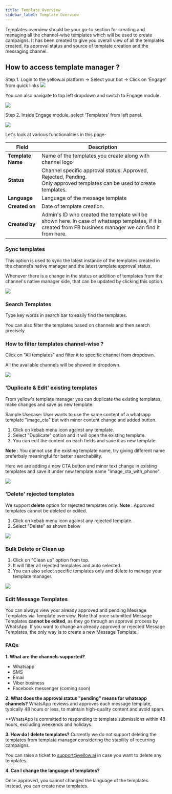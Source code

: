 ```yaml
---
title: Template Overview
sidebar_label: Template Overview
---
```


Templates overview should be your go-to section for creating and managing all the channel-wise templates which will be used to create campaigns. 
It has been created to give you overall view of all the templates created, its approval status and source of template creation and the messaging channel.

## How to access template manager ? 

Step 1. 
Login to the yellow.ai platform → Select your bot → Click on ‘Engage’ from quick links
![](https://i.imgur.com/WTdyVg4.jpg)

You can also navigate to top left dropdown and switch to Engage module.

![](https://i.imgur.com/v7ejLMF.jpg)

Step 2. 
Inside Engage module, select ‘Templates’ from left panel.

![](https://i.imgur.com/ituSi4n.jpg)

Let's look at various functionalities in this page- 

| Field | Description | 
| -------- | -------- |
| **Template Name**   | Name of the templates you create along with channel logo  | 
|**Status**|Channel specific approval status.  Approved, Rejected, Pending.<br/> Only approved templates can be used to create templates.|
|**Language**| Language of the message template|
|**Created on**| Date of template creation.|
|**Created by**| Admin's ID who created the template will be shown here. In case of whatsapp templates, if it is created from FB business manager we can find it from here. |

### Sync templates
This option is used to sync the latest instance of the templates created in the channel’s native manager and the latest template approval status. 

Whenever there is a change in the status or addition of templates from the channel's native manager side, that can be updated by clicking this option.

![](https://i.imgur.com/n9akrIp.png)

### Search Templates 
Type key words in search bar to easily find the templates. 

You can also filter the templates based on channels and then search precisely.

### How to filter templates channel-wise ?

Click on "All templates" and filter it to specific channel from dropdown.

All the available channels will be showed in dropdown.

![](https://i.imgur.com/aa7t85z.jpg)

### 'Duplicate & Edit' existing templates

From yellow's template manager you can duplicate the existing templates, make changes and save as new template.

Sample Usecase:
User wants to use the same content of a whatsapp template "image_cta" but with minor content change and added button.

1. Click on kebab menu icon against any template.
2. Select "Duplicate" option and it will open the existing template.
3. You can edit the content on each fields and save it as new template.

**Note** : You cannot use the existing template name, try giving different name preferbaly meaningful for better searchability.

Here we are adding a new CTA button and minor text change in existing templates and save it under new template name "image_cta_with_phone".

![](https://i.imgur.com/GVYprGv.gif)


### 'Delete' rejected templates

We support **delete** option for rejected templates only.
**Note** : Approved templates cannot be deleted or edited.

1. Click on kebab menu icon against any rejected template.
2. Select "Delete" as shown below

![](https://i.imgur.com/24ycziU.gif)

### Bulk Delete or Clean up

1. Click on "Clean up" option from top.
2. It will filter all rejected templates and auto selected.
3. You can also select specific templates only and delete to manage your template manager.

![](https://i.imgur.com/fKoTP1I.gif)

### Edit Message Templates

You can always view your already approved and pending Message Templates via Template overview. 
Note that once submitted Message Templates **cannot be edited**, as they go through an approval process by WhatsApp. If you want to change an already approved or rejected Message Templates, the only way is to create a new Message Template.

### FAQs

**1. What are the channels supported?**

* Whatsapp
* SMS
* Email
* Viber business
* Facebook messenger (coming soon)

**2. What does the approval status "pending" means for whatsapp channels?**
WhatsApp reviews and approves each message template, typically 48 hours or less, to maintain high-quality content and avoid spam.

**WhatsApp is committed to responding to template submissions within 48 hours, excluding weekends and holidays.

**3. How do I delete templates?**
Currently we do not support deleting the templates from template manager considering the stability of recurring campaigns. 

You can raise a ticket to support@yellow.ai in case you want to delete any templates.

**4. Can I change the language of templates?**

Once approved, you cannot changed the language of the templates. Instead, you can create new templates.